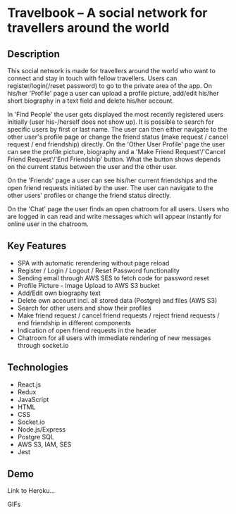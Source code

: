 # Travelbook &ndash; A social network for travellers around the world

## Description

This social network is made for travellers around the world who want to connect and stay in touch with fellow travellers. Users can register/login(/reset password) to go to the private area of the app. On his/her 'Profile' page a user can upload a profile picture, add/edit his/her short biography in a text field and delete his/her account.

In 'Find People' the user gets displayed the most recently registered users initially (user his-/herself does not show up). It is possible to search for specific users by first or last name. The user can then either navigate to the other user's profile page or change the friend status (make request / cancel request / end friendship) directly. On the 'Other User Profile' page the user can see the profile picture, biography and a 'Make Friend Request'/'Cancel Friend Request'/'End Friendship' button. What the button shows depends on the current status between the user and the other user.

On the 'Friends' page a user can see his/her current friendships and the open friend requests initiated by the user. The user can navigate to the other users' profiles or change the friend status directly.

On the 'Chat' page the user finds an open chatroom for all users. Users who are logged in can read and write messages which will appear instantly for online user in the chatroom.

## Key Features

-   SPA with automatic rerendering without page reload
-   Register / Login / Logout / Reset Password functionality
-   Sending email through AWS SES to fetch code for password reset
-   Profile Picture - Image Upload to AWS S3 bucket
-   Add/Edit own biography text
-   Delete own account incl. all stored data (Postgre) and files (AWS S3)
-   Search for other users and show their profiles
-   Make friend request / cancel friend requests / reject friend requests / end friendship in different components
-   Indication of open friend requests in the header
-   Chatroom for all users with immediate rendering of new messages through socket.io

## Technologies

-   React.js
-   Redux
-   JavaScript
-   HTML
-   CSS
-   Socket.io
-   Node.js/Express
-   Postgre SQL
-   AWS S3, IAM, SES
-   Jest

## Demo

Link to Heroku...

GIFs
